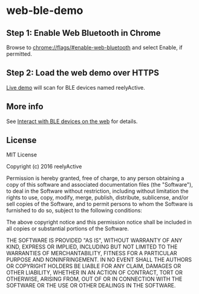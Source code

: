 web-ble-demo
============

Step 1: Enable Web Bluetooth in Chrome
--------------------------------------

Browse to [chrome://flags/#enable-web-bluetooth](chrome://flags/#enable-web-bluetooth) and select Enable, if permitted.


Step 2: Load the web demo over HTTPS
------------------------------------

[Live demo](https://reelyactive.github.io/web-ble-demo/) will scan for BLE devices named reelyActive.


More info
---------

See [Interact with BLE devices on the web](https://developers.google.com/web/updates/2015/07/interact-with-ble-devices-on-the-web) for details.


License
-------

MIT License

Copyright (c) 2016 reelyActive

Permission is hereby granted, free of charge, to any person obtaining a copy of this software and associated documentation files (the "Software"), to deal in the Software without restriction, including without limitation the rights to use, copy, modify, merge, publish, distribute, sublicense, and/or sell copies of the Software, and to permit persons to whom the Software is furnished to do so, subject to the following conditions:

The above copyright notice and this permission notice shall be included in all copies or substantial portions of the Software.

THE SOFTWARE IS PROVIDED "AS IS", WITHOUT WARRANTY OF ANY KIND, EXPRESS OR 
IMPLIED, INCLUDING BUT NOT LIMITED TO THE WARRANTIES OF MERCHANTABILITY, 
FITNESS FOR A PARTICULAR PURPOSE AND NONINFRINGEMENT. IN NO EVENT SHALL THE 
AUTHORS OR COPYRIGHT HOLDERS BE LIABLE FOR ANY CLAIM, DAMAGES OR OTHER 
LIABILITY, WHETHER IN AN ACTION OF CONTRACT, TORT OR OTHERWISE, ARISING FROM, 
OUT OF OR IN CONNECTION WITH THE SOFTWARE OR THE USE OR OTHER DEALINGS IN 
THE SOFTWARE.
